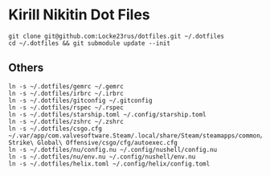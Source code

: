 # Kirill Nikitin Dot Files

    git clone git@github.com:Locke23rus/dotfiles.git ~/.dotfiles
    cd ~/.dotfiles && git submodule update --init

## Others

    ln -s ~/.dotfiles/gemrc ~/.gemrc
    ln -s ~/.dotfiles/irbrc ~/.irbrc
    ln -s ~/.dotfiles/gitconfig ~/.gitconfig
    ln -s ~/.dotfiles/rspec ~/.rspec
    ln -s ~/.dotfiles/starship.toml ~/.config/starship.toml
    ln -s ~/.dotfiles/zshrc ~/.zshrc
    ln -s ~/.dotfiles/csgo.cfg ~/.var/app/com.valvesoftware.Steam/.local/share/Steam/steamapps/common/Counter-Strike\ Global\ Offensive/csgo/cfg/autoexec.cfg
    ln -s ~/.dotfiles/nu/config.nu ~/.config/nushell/config.nu
    ln -s ~/.dotfiles/nu/env.nu ~/.config/nushell/env.nu
    ln -s ~/.dotfiles/helix.toml ~/.config/helix/config.toml
